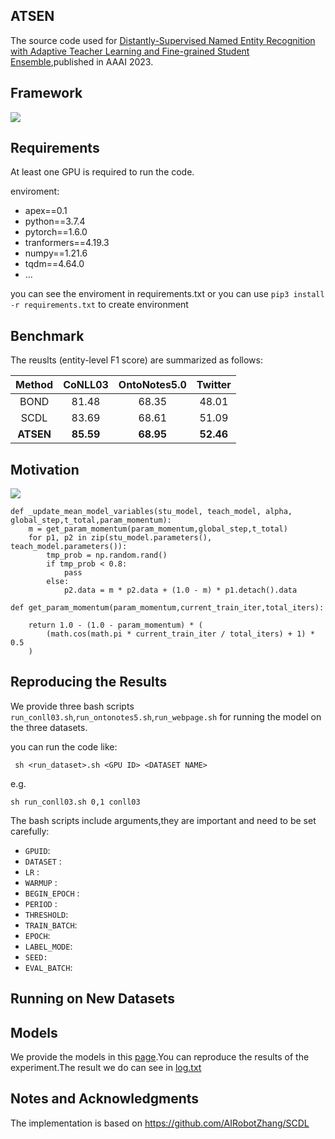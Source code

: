 ## ATSEN

The source code used for [Distantly-Supervised Named Entity Recognition with Adaptive Teacher Learning and Fine-grained Student Ensemble](),published in AAAI 2023.

## Framework

![](https://github.com/zenhjunpro/ATSEN/blob/main/image/%E6%A1%86%E6%9E%B6.png)

## Requirements

At least one GPU is required to run the code.

enviroment:

- apex==0.1
- python==3.7.4
- pytorch==1.6.0
- tranformers==4.19.3
- numpy==1.21.6
- tqdm==4.64.0
- ...

you can see the enviroment in requirements.txt or you can use `pip3 install -r requirements.txt` to create environment

## Benchmark

The reuslts (entity-level F1 score) are summarized as follows:

|  Method   |  CoNLL03  | OntoNotes5.0 |  Twitter  |
| :-------: | :-------: | :----------: | :-------: |
|   BOND    |   81.48   |    68.35     |   48.01   |
|   SCDL    |   83.69   |    68.61     |   51.09   |
| **ATSEN** | **85.59** |  **68.95**   | **52.46** |

## Motivation

![](https://github.com/zenhjunpro/ATSEN/blob/main/image/2.png)

```
def _update_mean_model_variables(stu_model, teach_model, alpha, global_step,t_total,param_momentum):
    m = get_param_momentum(param_momentum,global_step,t_total)
    for p1, p2 in zip(stu_model.parameters(), teach_model.parameters()):    
        tmp_prob = np.random.rand()
        if tmp_prob < 0.8:
            pass
        else:
            p2.data = m * p2.data + (1.0 - m) * p1.detach().data
            
def get_param_momentum(param_momentum,current_train_iter,total_iters):

    return 1.0 - (1.0 - param_momentum) * (
        (math.cos(math.pi * current_train_iter / total_iters) + 1) * 0.5
    )
```



## Reproducing the Results

We provide three bash scripts `run_conll03.sh`,`run_ontonotes5.sh`,`run_webpage.sh` for running the model on the three datasets.

you can run the code like:

```
 sh <run_dataset>.sh <GPU ID> <DATASET NAME>
```

e.g.

```
sh run_conll03.sh 0,1 conll03
```

The bash scripts include arguments,they are important and need to be set carefully:

- `GPUID`:
- `DATASET` :
- `LR` :
- `WARMUP` :
- `BEGIN_EPOCH` :
- `PERIOD` :
- `THRESHOLD`:
- `TRAIN_BATCH`:
- `EPOCH`:
- `LABEL_MODE`:
- `SEED:`
- `EVAL_BATCH`:

## Running on New Datasets



## Models

We provide the models in this [page]().You can reproduce the results of the experiment.The result  we do can see in [log.txt](https://github.com/zenhjunpro/ATSEN/blob/main/log.txt)

## Notes and Acknowledgments

The implementation is based on https://github.com/AIRobotZhang/SCDL
